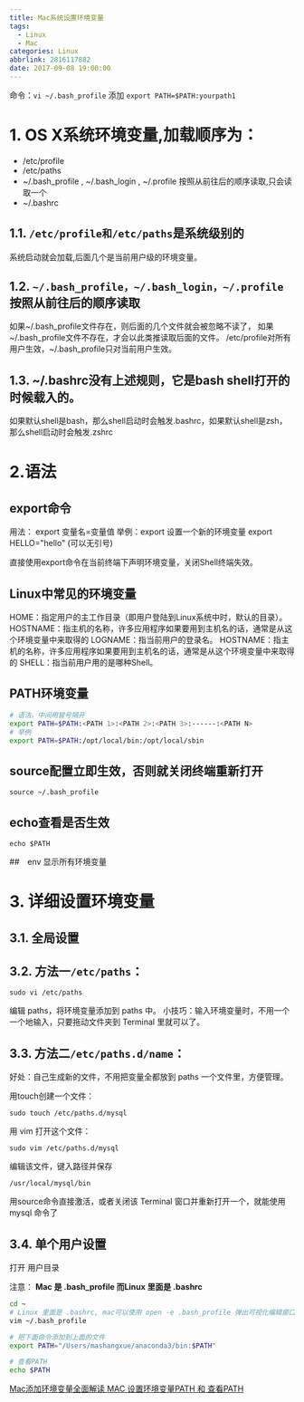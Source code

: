 ```yaml
---
title: Mac系统设置环境变量
tags:
  - Linux
  - Mac
categories: Linux
abbrlink: 2816117882
date: 2017-09-08 19:00:00
---
```

命令：`vi ~/.bash_profile` 添加  `export PATH=$PATH:yourpath1`
<!-- toc -->
<!-- more -->

# 1. OS X系统环境变量,加载顺序为：

* /etc/profile
* /etc/paths
* ~/.bash_profile , ~/.bash_login ,  ~/.profile 按照从前往后的顺序读取,只会读取一个
* ~/.bashrc

## 1.1. `/etc/profile和/etc/paths`是系统级别的

系统启动就会加载,后面几个是当前用户级的环境变量。

## 1.2. `~/.bash_profile，~/.bash_login，~/.profile`按照从前往后的顺序读取

如果~/.bash_profile文件存在，则后面的几个文件就会被忽略不读了，
如果~/.bash_profile文件不存在，才会以此类推读取后面的文件。
/etc/profile对所有用户生效，~/.bash_profile只对当前用户生效。

## 1.3. ~/.bashrc没有上述规则，它是bash shell打开的时候载入的。

如果默认shell是bash，那么shell启动时会触发.bashrc，如果默认shell是zsh，那么shell启动时会触发.zshrc

# 2.语法

## export命令

用法： export 变量名=变量值
举例：export 设置一个新的环境变量 export HELLO="hello" (可以无引号)

直接使用export命令在当前终端下声明环境变量，关闭Shell终端失效。

## Linux中常见的环境变量

HOME：指定用户的主工作目录（即用户登陆到Linux系统中时，默认的目录）。
HOSTNAME：指主机的名称，许多应用程序如果要用到主机名的话，通常是从这个环境变量中来取得的
LOGNAME：指当前用户的登录名。
HOSTNAME：指主机的名称，许多应用程序如果要用到主机名的话，通常是从这个环境变量中来取得的
SHELL：指当前用户用的是哪种Shell。

## PATH环境变量

```bash
# 语法，中间用冒号隔开
export PATH=$PATH:<PATH 1>:<PATH 2>:<PATH 3>:------:<PATH N>
# 举例
export PATH=$PATH:/opt/local/bin:/opt/local/sbin
```

## source配置立即生效，否则就关闭终端重新打开

```
source ~/.bash_profile
```

## echo查看是否生效

```
echo $PATH
```

##　env 显示所有环境变量

# 3. 详细设置环境变量

## 3.1. 全局设置

## 3.2. 方法一`/etc/paths`：

```
sudo vi /etc/paths
```
编辑 paths，将环境变量添加到 paths 中。
小技巧：输入环境变量时，不用一个一个地输入，只要拖动文件夹到 Terminal 里就可以了。

## 3.3. 方法二`/etc/paths.d/name`：

好处：自己生成新的文件，不用把变量全都放到 paths 一个文件里，方便管理。

用touch创建一个文件：

```
sudo touch /etc/paths.d/mysql
```

用 vim 打开这个文件：

```
sudo vim /etc/paths.d/mysql
```

编辑该文件，键入路径并保存

```
/usr/local/mysql/bin
```

用source命令直接激活，或者关闭该 Terminal 窗口并重新打开一个，就能使用 mysql 命令了

## 3.4. 单个用户设置

打开 用户目录

注意： **Mac 是 .bash_profile 而Linux 里面是 .bashrc**

```bash
cd ~
# Linux 里面是 .bashrc, mac可以使用 open -e .bash_profile 弹出可视化编辑窗口
vim ~/.bash_profile

# 把下面命令添加到上面的文件
export PATH="/Users/mashangxue/anaconda3/bin:$PATH"

# 查看PATH
echo $PATH
```

[Mac添加环境变量全面解读 ](http://blog.csdn.net/jackuhan/article/details/51868395)
[MAC 设置环境变量PATH 和 查看PATH](http://www.jianshu.com/p/acb1f062a925)